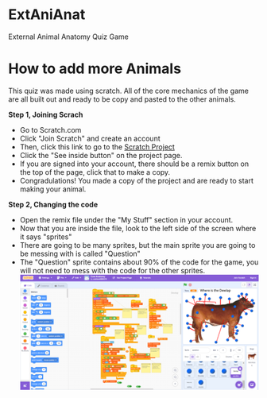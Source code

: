 # ExtAniAnat
External Animal Anatomy Quiz Game


# How to add more Animals
This quiz was made using scratch. All of the core mechanics of the game are all built out and ready to be copy and pasted to the other animals.

**Step 1, Joining Scrach** <br>
- Go to Scratch.com
- Click "Join Scratch" and create an account
- Then, click this link to go to the [Scratch Project](https://scratch.mit.edu/projects/885605066)
- Click the "See inside button" on the project page.
- If you are signed into your account, there should be a remix button on the top of the page, click that to make a copy.
- Congradulations! You made a copy of the project and are ready to start making your animal.

  
**Step 2, Changing the code** <br>
- Open the remix file under the "My Stuff" section in your account.
- Now that you are inside the file, look to the left side of the screen where it says "sprites"
- There are going to be many sprites, but the main sprite you are going to be messing with is called "Question"
- The "Question" sprite contains about 90% of the code for the game, you will not need to mess with the code for the other sprites.
![A test image](mainpage.png)
